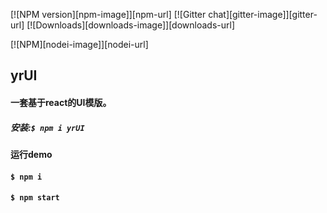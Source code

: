 
[![NPM version][npm-image]][npm-url] [![Gitter chat][gitter-image]][gitter-url] [![Downloads][downloads-image]][downloads-url]

[![NPM][nodei-image]][nodei-url]

## yrUI
#### 一套基于react的UI模版。
##### 安装:`$ npm i yrUI`
#### 运行demo
#### `$ npm i`
#### `$ npm start`
